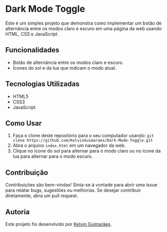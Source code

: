 # Dark Mode Toggle

Este é um simples projeto que demonstra como implementar um botão de alternância entre os modos claro e escuro em uma página da web usando HTML, CSS e JavaScript.

## Funcionalidades

- Botão de alternância entre os modos claro e escuro.
- Ícones do sol e da lua que indicam o modo atual.

## Tecnologias Utilizadas

- HTML5
- CSS3
- JavaScript

## Como Usar

1. Faça o clone deste repositório para o seu computador usando: 
`git clone https://github.com/KelvinGuimaraes/Dark-Mode-Toggle.git`
2. Abra o arquivo `index.html` em um navegador da web.
3. Clique no ícone do sol para alternar para o modo claro ou no ícone da lua para alternar para o modo escuro.

## Contribuição

Contribuições são bem-vindas! Sinta-se à vontade para abrir uma issue para relatar bugs, sugestões ou melhorias. Se desejar contribuir diretamente, abra um pull request.

## Autoria

Este projeto foi desenvlvido por [Kelvin Guimarães](https://github.com/KelvinGuimaraes/).
